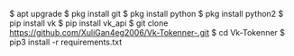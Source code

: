  
$ apt upgrade
$ pkg install git
$ pkg install python
$ pkg install python2
$ pip install vk
$ pip install vk_api
$ git clone https://github.com/XuliGan4eg2006/Vk-Tokenner-.git
$ cd Vk-Tokenner
$ pip3 install -r requirements.txt
